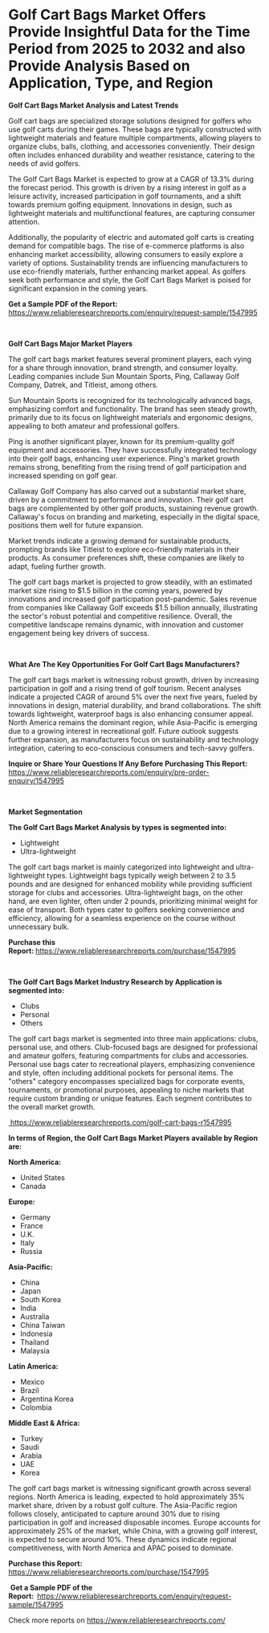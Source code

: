 <p><h1>Golf Cart Bags Market Offers Provide Insightful Data for the Time Period from 2025 to 2032 and also Provide Analysis Based on Application, Type, and Region</h1></p><p><strong>Golf Cart Bags Market Analysis and Latest Trends</strong></p>
<p><p>Golf cart bags are specialized storage solutions designed for golfers who use golf carts during their games. These bags are typically constructed with lightweight materials and feature multiple compartments, allowing players to organize clubs, balls, clothing, and accessories conveniently. Their design often includes enhanced durability and weather resistance, catering to the needs of avid golfers.</p><p>The Golf Cart Bags Market is expected to grow at a CAGR of 13.3% during the forecast period. This growth is driven by a rising interest in golf as a leisure activity, increased participation in golf tournaments, and a shift towards premium golfing equipment. Innovations in design, such as lightweight materials and multifunctional features, are capturing consumer attention.</p><p>Additionally, the popularity of electric and automated golf carts is creating demand for compatible bags. The rise of e-commerce platforms is also enhancing market accessibility, allowing consumers to easily explore a variety of options. Sustainability trends are influencing manufacturers to use eco-friendly materials, further enhancing market appeal. As golfers seek both performance and style, the Golf Cart Bags Market is poised for significant expansion in the coming years.</p></p>
<p><strong>Get a Sample PDF of the Report:&nbsp;</strong> <a href="https://www.reliableresearchreports.com/enquiry/request-sample/1547995?utm_campaign=2211&utm_medium=2&utm_source=Github&utm_content=ia&utm_term=08022025&utm_id=golf-cart-bags">https://www.reliableresearchreports.com/enquiry/request-sample/1547995</a></p>
<p>&nbsp;</p>
<p><strong>Golf Cart Bags Major Market Players</strong></p>
<p><p>The golf cart bags market features several prominent players, each vying for a share through innovation, brand strength, and consumer loyalty. Leading companies include Sun Mountain Sports, Ping, Callaway Golf Company, Datrek, and Titleist, among others. </p><p>Sun Mountain Sports is recognized for its technologically advanced bags, emphasizing comfort and functionality. The brand has seen steady growth, primarily due to its focus on lightweight materials and ergonomic designs, appealing to both amateur and professional golfers. </p><p>Ping is another significant player, known for its premium-quality golf equipment and accessories. They have successfully integrated technology into their golf bags, enhancing user experience. Ping's market growth remains strong, benefiting from the rising trend of golf participation and increased spending on golf gear.</p><p>Callaway Golf Company has also carved out a substantial market share, driven by a commitment to performance and innovation. Their golf cart bags are complemented by other golf products, sustaining revenue growth. Callaway's focus on branding and marketing, especially in the digital space, positions them well for future expansion.</p><p>Market trends indicate a growing demand for sustainable products, prompting brands like Titleist to explore eco-friendly materials in their products. As consumer preferences shift, these companies are likely to adapt, fueling further growth.</p><p>The golf cart bags market is projected to grow steadily, with an estimated market size rising to $1.5 billion in the coming years, powered by innovations and increased golf participation post-pandemic. Sales revenue from companies like Callaway Golf exceeds $1.5 billion annually, illustrating the sector's robust potential and competitive resilience. Overall, the competitive landscape remains dynamic, with innovation and customer engagement being key drivers of success.</p></p>
<p>&nbsp;</p>
<p><strong>What Are The Key Opportunities For Golf Cart Bags Manufacturers?</strong></p>
<p><p>The golf cart bags market is witnessing robust growth, driven by increasing participation in golf and a rising trend of golf tourism. Recent analyses indicate a projected CAGR of around 5% over the next five years, fueled by innovations in design, material durability, and brand collaborations. The shift towards lightweight, waterproof bags is also enhancing consumer appeal. North America remains the dominant region, while Asia-Pacific is emerging due to a growing interest in recreational golf. Future outlook suggests further expansion, as manufacturers focus on sustainability and technology integration, catering to eco-conscious consumers and tech-savvy golfers.</p></p>
<p><strong>Inquire or Share Your Questions If Any Before Purchasing This Report:</strong> <a href="https://www.reliableresearchreports.com/enquiry/pre-order-enquiry/1547995?utm_campaign=2211&utm_medium=2&utm_source=Github&utm_content=ia&utm_term=08022025&utm_id=golf-cart-bags">https://www.reliableresearchreports.com/enquiry/pre-order-enquiry/1547995</a></p>
<p>&nbsp;</p>
<p><strong>Market Segmentation</strong></p>
<p><strong>The Golf Cart Bags Market Analysis by types is segmented into:</strong></p>
<p><ul><li>Lightweight</li><li>Ultra-lightweight</li></ul></p>
<p><p>The golf cart bags market is mainly categorized into lightweight and ultra-lightweight types. Lightweight bags typically weigh between 2 to 3.5 pounds and are designed for enhanced mobility while providing sufficient storage for clubs and accessories. Ultra-lightweight bags, on the other hand, are even lighter, often under 2 pounds, prioritizing minimal weight for ease of transport. Both types cater to golfers seeking convenience and efficiency, allowing for a seamless experience on the course without unnecessary bulk.</p></p>
<p><strong>Purchase this Report:&nbsp;</strong><a href="https://www.reliableresearchreports.com/purchase/1547995?utm_campaign=2211&utm_medium=2&utm_source=Github&utm_content=ia&utm_term=08022025&utm_id=golf-cart-bags">https://www.reliableresearchreports.com/purchase/1547995</a></p>
<p>&nbsp;</p>
<p><strong>The Golf Cart Bags Market Industry Research by Application is segmented into:</strong></p>
<p><ul><li>Clubs</li><li>Personal</li><li>Others</li></ul></p>
<p><p>The golf cart bags market is segmented into three main applications: clubs, personal use, and others. Club-focused bags are designed for professional and amateur golfers, featuring compartments for clubs and accessories. Personal use bags cater to recreational players, emphasizing convenience and style, often including additional pockets for personal items. The "others" category encompasses specialized bags for corporate events, tournaments, or promotional purposes, appealing to niche markets that require custom branding or unique features. Each segment contributes to the overall market growth.</p></p>
<p><a href="https://www.reliableresearchreports.com/golf-cart-bags-r1547995?utm_campaign=2211&utm_medium=2&utm_source=Github&utm_content=ia&utm_term=08022025&utm_id=golf-cart-bags">&nbsp;https://www.reliableresearchreports.com/golf-cart-bags-r1547995</a></p>
<p><strong>In terms of Region, the Golf Cart Bags Market Players available by Region are:</strong></p>
<p>
    <p> <strong> North America: </strong>
        <ul>
            <li>United States</li>
            <li>Canada</li>
        </ul>
        </p> 
    <p> <strong> Europe: </strong>
        <ul>
            <li>Germany</li>
            <li>France</li>
            <li>U.K.</li>
            <li>Italy</li>
            <li>Russia</li>
        </ul>
        </p> 
    <p> <strong> Asia-Pacific: </strong>
        <ul>
            <li>China</li>
            <li>Japan</li>
            <li>South Korea</li>
            <li>India</li>
            <li>Australia</li>
            <li>China Taiwan</li>
            <li>Indonesia</li>
            <li>Thailand</li>
            <li>Malaysia</li>
        </ul>
        </p> 
    <p> <strong> Latin America: </strong>
        <ul>
            <li>Mexico</li>
            <li>Brazil</li>
            <li>Argentina Korea</li>
            <li>Colombia</li>
        </ul>
        </p> 
    <p> <strong> Middle East & Africa: </strong>
        <ul>
            <li>Turkey</li>
            <li>Saudi</li>
            <li>Arabia</li>
            <li>UAE</li>
            <li>Korea</li>
        </ul>
    </p>
    </p>
<p><p>The golf cart bags market is witnessing significant growth across several regions. North America is leading, expected to hold approximately 35% market share, driven by a robust golf culture. The Asia-Pacific region follows closely, anticipated to capture around 30% due to rising participation in golf and increased disposable incomes. Europe accounts for approximately 25% of the market, while China, with a growing golf interest, is expected to secure around 10%. These dynamics indicate regional competitiveness, with North America and APAC poised to dominate.</p></p>
<p><strong>Purchase this Report: </strong><a href="https://www.reliableresearchreports.com/purchase/1547995?utm_campaign=2211&utm_medium=2&utm_source=Github&utm_content=ia&utm_term=08022025&utm_id=golf-cart-bags">https://www.reliableresearchreports.com/purchase/1547995</a></p>
<p>&nbsp;<strong>Get a Sample PDF of the Report:&nbsp;&nbsp;</strong><a href="https://www.reliableresearchreports.com/enquiry/request-sample/1547995?utm_campaign=2211&utm_medium=2&utm_source=Github&utm_content=ia&utm_term=08022025&utm_id=golf-cart-bags">https://www.reliableresearchreports.com/enquiry/request-sample/1547995</a></p>
<p><strong></strong></p>
<p>Check more reports on <a href="https://www.reliableresearchreports.com/?utm_campaign=2211&utm_medium=2&utm_source=Github&utm_content=ia&utm_term=08022025&utm_id=golf-cart-bags">https://www.reliableresearchreports.com/</a></p>